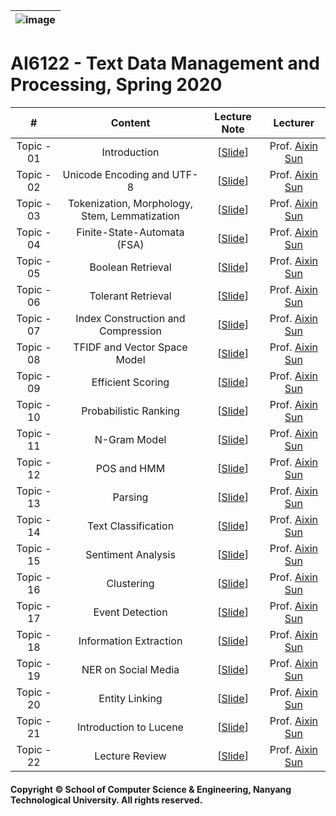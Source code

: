 |![image](https://github.com/ldkong1205/NTU-Graduate-Courses/blob/master/Courses/AI6122/logo.png)|
|---|
# AI6122 - Text Data Management and Processing, Spring 2020

|#|Content|Lecture Note|Lecturer|
|:---:|:---:|:---:|:---:|
|Topic - 01|Introduction|[[Slide](https://github.com/ldkong1205/NTU-Graduate-Courses/blob/master/Courses/AI6122/Lecture%20Notes/AI6122%20Topic%200%20-%20Introduction.pdf)]|Prof. [Aixin Sun](https://www.ntu.edu.sg/home/axsun/)|
|Topic - 02|Unicode Encoding and UTF-8|[[Slide](https://github.com/ldkong1205/NTU-Graduate-Courses/blob/master/Courses/AI6122/Lecture%20Notes/AI6122%20Topic%201.1%20-%20UTF8.pdf)]|Prof. [Aixin Sun](https://www.ntu.edu.sg/home/axsun/)|
|Topic - 03|Tokenization, Morphology, Stem, Lemmatization|[[Slide](https://github.com/ldkong1205/NTU-Graduate-Courses/blob/master/Courses/AI6122/Lecture%20Notes/AI6122%20Topic%201.2%20-%20WordLevel.pdf)]|Prof. [Aixin Sun](https://www.ntu.edu.sg/home/axsun/)|
|Topic - 04|Finite-State-Automata (FSA)|[[Slide](https://github.com/ldkong1205/NTU-Graduate-Courses/blob/master/Courses/AI6122/Lecture%20Notes/AI6122%20Topic%201.3%20-%20FSA.pdf)]|Prof. [Aixin Sun](https://www.ntu.edu.sg/home/axsun/)|
|Topic - 05|Boolean Retrieval|[[Slide](https://github.com/ldkong1205/NTU-Graduate-Courses/blob/master/Courses/AI6122/Lecture%20Notes/AI6122%20Topic%202.1%20-%20BooleanRetrieval.pdf)]|Prof. [Aixin Sun](https://www.ntu.edu.sg/home/axsun/)|
|Topic - 06|Tolerant Retrieval|[[Slide](https://github.com/ldkong1205/NTU-Graduate-Courses/blob/master/Courses/AI6122/Lecture%20Notes/AI6122%20Topic%202.2%20-%20Tolarenct%20Retrieval.pdf)]|Prof. [Aixin Sun](https://www.ntu.edu.sg/home/axsun/)|
|Topic - 07|Index Construction and Compression|[[Slide](https://github.com/ldkong1205/NTU-Graduate-Courses/blob/master/Courses/AI6122/Lecture%20Notes/AI6122%20Topic%203.1%20-%20Index.pdf)]|Prof. [Aixin Sun](https://www.ntu.edu.sg/home/axsun/)|
|Topic - 08|TFIDF and Vector Space Model|[[Slide](https://github.com/ldkong1205/NTU-Graduate-Courses/blob/master/Courses/AI6122/Lecture%20Notes/AI6122%20Topic%203.2%20-%20Ranking.pdf)]|Prof. [Aixin Sun](https://www.ntu.edu.sg/home/axsun/)|
|Topic - 09|Efficient Scoring|[[Slide](https://github.com/ldkong1205/NTU-Graduate-Courses/blob/master/Courses/AI6122/Lecture%20Notes/AI6122%20Topic%203.3%20-%20PageRank.pdf)]|Prof. [Aixin Sun](https://www.ntu.edu.sg/home/axsun/)|
|Topic - 10|Probabilistic Ranking|[[Slide](https://github.com/ldkong1205/NTU-Graduate-Courses/blob/master/Courses/AI6122/Lecture%20Notes/AI6122%20Topic%203.4%20-%20ProbabilisticRanking.pdf)]|Prof. [Aixin Sun](https://www.ntu.edu.sg/home/axsun/)|
|Topic - 11|N-Gram Model|[[Slide](https://github.com/ldkong1205/NTU-Graduate-Courses/blob/master/Courses/AI6122/Lecture%20Notes/AI6122%20Topic%204%20-%20N-Gram.pdf)]|Prof. [Aixin Sun](https://www.ntu.edu.sg/home/axsun/)|
|Topic - 12|POS and HMM|[[Slide](https://github.com/ldkong1205/NTU-Graduate-Courses/blob/master/Courses/AI6122/Lecture%20Notes/AI6122%20Topic%205%20-%20POS%20and%20HMM.pdf)]|Prof. [Aixin Sun](https://www.ntu.edu.sg/home/axsun/)|
|Topic - 13|Parsing|[[Slide](https://github.com/ldkong1205/NTU-Graduate-Courses/blob/master/Courses/AI6122/Lecture%20Notes/AI6122%20Topic%206%20-%20Parsing.pdf)]|Prof. [Aixin Sun](https://www.ntu.edu.sg/home/axsun/)|
|Topic - 14|Text Classification|[[Slide](https://github.com/ldkong1205/NTU-Graduate-Courses/blob/master/Courses/AI6122/Lecture%20Notes/AI6122%20Topic%207.1%20-%20TextClassify.pdf)]|Prof. [Aixin Sun](https://www.ntu.edu.sg/home/axsun/)|
|Topic - 15|Sentiment Analysis|[[Slide](https://github.com/ldkong1205/NTU-Graduate-Courses/blob/master/Courses/AI6122/Lecture%20Notes/AI6122%20Topic%207.2%20-%20Sentiment.pdf)]|Prof. [Aixin Sun](https://www.ntu.edu.sg/home/axsun/)|
|Topic - 16|Clustering|[[Slide](https://github.com/ldkong1205/NTU-Graduate-Courses/blob/master/Courses/AI6122/Lecture%20Notes/AI6122%20Topic%208.1%20-%20Clustering.pdf)]|Prof. [Aixin Sun](https://www.ntu.edu.sg/home/axsun/)|
|Topic - 17|Event Detection|[[Slide](https://github.com/ldkong1205/NTU-Graduate-Courses/blob/master/Courses/AI6122/Lecture%20Notes/AI6122%20Topic%208.2%20-%20EventDetection.pdf)]|Prof. [Aixin Sun](https://www.ntu.edu.sg/home/axsun/)|
|Topic - 18|Information Extraction|[[Slide](https://github.com/ldkong1205/NTU-Graduate-Courses/blob/master/Courses/AI6122/Lecture%20Notes/AI6122%20Topic%209.1%20-%20InfoExtraction.pdf)]|Prof. [Aixin Sun](https://www.ntu.edu.sg/home/axsun/)|
|Topic - 19|NER on Social Media|[[Slide](https://github.com/ldkong1205/NTU-Graduate-Courses/blob/master/Courses/AI6122/Lecture%20Notes/AI6122%20Topic%209.2%20-%20NE%20Social.pdf)]|Prof. [Aixin Sun](https://www.ntu.edu.sg/home/axsun/)|
|Topic - 20|Entity Linking|[[Slide](https://github.com/ldkong1205/NTU-Graduate-Courses/blob/master/Courses/AI6122/Lecture%20Notes/AI6122%20Topic%209.3%20-%20EntityLinking.pdf)]|Prof. [Aixin Sun](https://www.ntu.edu.sg/home/axsun/)|
|Topic - 21|Introduction to Lucene|[[Slide](https://github.com/ldkong1205/NTU-Graduate-Courses/blob/master/Courses/AI6122/Lecture%20Notes/AI6122%20Topic%20E%20-%20Lucene.pdf)]|Prof. [Aixin Sun](https://www.ntu.edu.sg/home/axsun/)|
|Topic - 22|Lecture Review|[[Slide](https://github.com/ldkong1205/NTU-Graduate-Courses/blob/master/Courses/AI6122/Lecture%20Notes/AI6122%20Topic%20R%20-%20Review1.pdf)]|Prof. [Aixin Sun](https://www.ntu.edu.sg/home/axsun/)|

#### Copyright © School of Computer Science & Engineering, Nanyang Technological University. All rights reserved.

